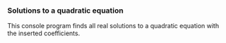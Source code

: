 ### Solutions to a quadratic equation
This console program finds all real solutions to a quadratic equation with the inserted coefficients.